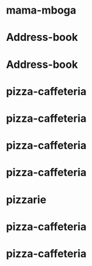 # mama-mboga
# Address-book
# Address-book
# pizza-caffeteria
# pizza-caffeteria
# pizza-caffeteria
# pizza-caffeteria
# pizzarie
# pizza-caffeteria
# pizza-caffeteria
